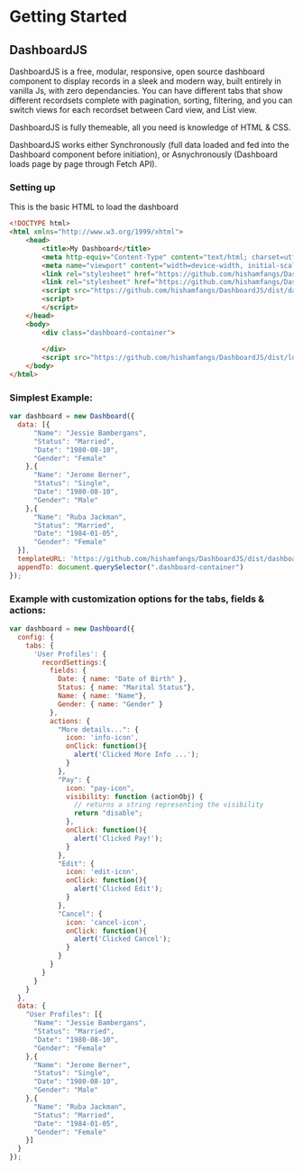 # Getting Started

## DashboardJS

DashboardJS is a free, modular, responsive, open source dashboard component to display records in a sleek and modern way, built entirely in vanilla Js, with zero dependancies. You can have different tabs that show different recordsets complete with pagination, sorting, filtering, and you can switch views for each recordset between Card view, and List view.

DashboardJS is fully themeable, all you need is knowledge of HTML & CSS.

DashboardJS works either Synchronously (full data loaded and fed into the Dashboard component before initiation), or Asnychronously (Dashboard loads page by page through Fetch API).



### Setting up

This is the basic HTML to load the dashboard

```html
<!DOCTYPE html>
<html xmlns="http://www.w3.org/1999/xhtml">
	<head>
		<title>My Dashboard</title>
		<meta http-equiv="Content-Type" content="text/html; charset=utf-8" />
		<meta name="viewport" content="width=device-width, initial-scale=1.0, maximum-scale=1.0, user-scalable=0">
		<link rel="stylesheet" href="https://github.com/hishamfangs/DashboardJS/dist/css/rules.css">		
		<link rel="stylesheet" href="https://github.com/hishamfangs/DashboardJS/dist/css/theme.css">		
		<script src="https://github.com/hishamfangs/DashboardJS/dist/dashboard-all.js"></script>	
		<script>	
		</script> 
	</head>
	<body>	
		<div class="dashboard-container">
			
		</div>
		<script src="https://github.com/hishamfangs/DashboardJS/dist/loadDashboard.js"></script>	
	</body>	
</html>
```

### Simplest Example:

```javascript
var dashboard = new Dashboard({
  data: [{
      "Name": "Jessie Bambergans",
      "Status": "Married",
      "Date": "1980-08-10",
      "Gender": "Female"
    },{
      "Name": "Jerome Berner",
      "Status": "Single",
      "Date": "1980-08-10",
      "Gender": "Male"
    },{
      "Name": "Ruba Jackman",
      "Status": "Married",
      "Date": "1984-01-05",
      "Gender": "Female"
  }],
  templateURL: 'https://github.com/hishamfangs/DashboardJS/dist/dashboard.html',
  appendTo: document.querySelector(".dashboard-container")
});
```

### Example with customization options for the tabs, fields & actions:

```javascript
var dashboard = new Dashboard({
  config: {
    tabs: {
      'User Profiles': {
        recordSettings:{
          fields: {
            Date: { name: "Date of Birth" },
            Status: { name: "Marital Status"},
            Name: {	name: "Name"},
            Gender: { name: "Gender" }
          },
          actions: {
            "More details...": {
              icon: 'info-icon',
              onClick: function(){
                alert('Clicked More Info ...');
              }
            },  	
            "Pay": {
              icon: "pay-icon",
              visibility: function (actionObj) {
                // returns a string representing the visibility
                return "disable";
              },
              onClick: function(){
                alert('Clicked Pay!');
              }
            },
            "Edit": {
              icon: 'edit-icon',
              onClick: function(){
                alert('Clicked Edit');
              }
            },
            "Cancel": {
              icon: 'cancel-icon',
              onClick: function(){
                alert('Clicked Cancel');
              }
            }
          }
        }
      }
    }
  },
  data: {
    "User Profiles": [{
      "Name": "Jessie Bambergans",
      "Status": "Married",
      "Date": "1980-08-10",
      "Gender": "Female"
    },{
      "Name": "Jerome Berner",
      "Status": "Single",
      "Date": "1980-08-10",
      "Gender": "Male"
    },{
      "Name": "Ruba Jackman",
      "Status": "Married",
      "Date": "1984-01-05",
      "Gender": "Female"
    }]
  }
});
```
